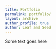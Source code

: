 ```yaml
---
title: Portfolio
permalink: portfolio/
layout: archive
author_profile: true
author: Leaf and Seed
---
```


Some text goes here


